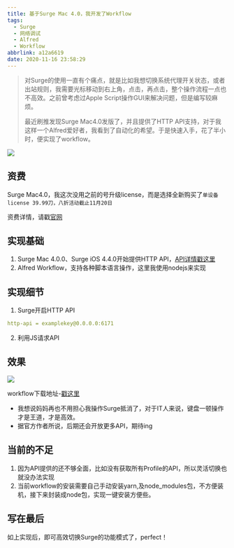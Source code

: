 ```yaml
---
title: 基于Surge Mac 4.0，我开发了Workflow
tags:
  - Surge
  - 网络调试
  - Alfred
  - Workflow
abbrlink: a12a6619
date: 2020-11-16 23:58:29
---
```

> 对Surge的使用一直有个痛点，就是比如我想切换系统代理开关状态，或者出站规则，我需要光标移动到右上角，点击，再点击，整个操作流程一点也不高效。之前曾考虑过Apple Script操作GUI来解决问题，但是编写较麻烦。
> 
> 最近刷推发现Surge Mac4.0发版了，并且提供了HTTP API支持，对于我这样一个Alfred爱好者，我看到了自动化的希望。于是快速入手，花了半小时，便实现了workflow。

![](https://static.1991421.cn/2020/2020-11-17-000725.jpeg)

## 资费

Surge Mac4.0，我这次没用之前的号升级license，而是选择全新购买了`单设备license 39.99刀，八折活动截止11月20日`

资费详情，请戳[官网](https://nssurge.com/)

## 实现基础
1. Surge Mac 4.0.0、Surge iOS 4.4.0开始提供HTTP API，[API详情戳这里](https://manual.nssurge.com/others/http-api.html)
2. Alfred Workflow，支持各种脚本语言操作，这里我使用nodejs来实现

## 实现细节

1. Surge开启HTTP API

 ```yml
 http-api = examplekey@0.0.0.0:6171
 ```
2. 利用JS请求API

## 效果

![](https://static.1991421.cn/2020/2020-11-17-000148.gif)

workflow下载地址-[戳这里](https://github.com/alanhg/alfred-workflows/blob/master/surge)

- 我想说妈妈再也不用担心我操作Surge抵消了，对于IT人来说，键盘一顿操作才是王道，才是高效。
- 据官方作者所说，后期还会开放更多API，期待ing


## 当前的不足

1. 因为API提供的还不够全面，比如没有获取所有Profile的API，所以灵活切换也就没办法实现
2. 当前workflow的安装需要自己手动安装yarn,及node_modules包，不方便装机，接下来封装成node包，实现一键安装方便些。

## 写在最后

如上实现后，即可高效切换Surge的功能模式了，perfect！
